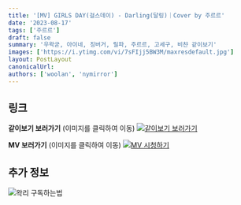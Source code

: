 ```yaml
---
title: '[MV] GIRLS DAY(걸스데이) - Darling(달링)｜Cover by 주르르'
date: '2023-08-17'
tags: ['주르르']
draft: false
summary: '우왁굳, 아이네, 징버거, 릴파, 주르르, 고세구, 비챤 같이보기'
images: ['https://i.ytimg.com/vi/7sFIjj5BW3M/maxresdefault.jpg']
layout: PostLayout
canonicalUrl:
authors: ['woolan', 'nymirror']
---
```


## 링크

**같이보기 보러가기** (이미지를 클릭하여 이동)
[![같이보기 보러가기](../static/images/logo.png)](https://cafe.naver.com/steamindiegame/12473528)

**MV 보러가기** (이미지를 클릭하여 이동)
[![MV 시청하기](https://i.ytimg.com/vi/7sFIjj5BW3M/maxresdefault.jpg)](https://youtu.be/7sFIjj5BW3M)

## 추가 정보

![왁리 구독하는법](../static/images/sub.gif)
